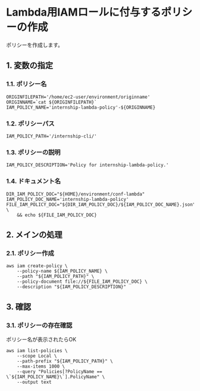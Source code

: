 <!-- omit in toc -->
# Lambda用IAMロールに付与するポリシーの作成

ポリシーを作成します。

## 1. 変数の指定

### 1.1. ポリシー名

    ORIGINFILEPATH='/home/ec2-user/environment/originname'
    ORIGINNAME=`cat ${ORIGINFILEPATH}`
    IAM_POLICY_NAME='internship-lambda-policy'-${ORIGINNAME}

### 1.2. ポリシーパス

    IAM_POLICY_PATH='/internship-cli/'

### 1.3. ポリシーの説明

    IAM_POLICY_DESCRIPTION='Policy for internship-lambda-policy.'

### 1.4. ドキュメント名

    DIR_IAM_POLICY_DOC="${HOME}/environment/conf-lambda"
    IAM_POLICY_DOC_NAME='internship-lambda-policy'
    FILE_IAM_POLICY_DOC="${DIR_IAM_POLICY_DOC}/${IAM_POLICY_DOC_NAME}.json" \
        && echo ${FILE_IAM_POLICY_DOC}

## 2. メインの処理

### 2.1. ポリシー作成

    aws iam create-policy \
        --policy-name ${IAM_POLICY_NAME} \
        --path "${IAM_POLICY_PATH}" \
        --policy-document file://${FILE_IAM_POLICY_DOC} \
        --description "${IAM_POLICY_DESCRIPTION}"

## 3. 確認

### 3.1. ポリシーの存在確認

ポリシー名が表示されたらOK

    aws iam list-policies \
        --scope Local \
        --path-prefix "${IAM_POLICY_PATH}" \
        --max-items 1000 \
        --query "Policies[?PolicyName == \`${IAM_POLICY_NAME}\`].PolicyName" \
        --output text
